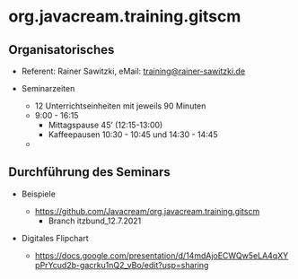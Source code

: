 # org.javacream.training.gitscm


## Organisatorisches

* Referent: Rainer Sawitzki, eMail: training@rainer-sawitzki.de

* Seminarzeiten
  * 12 Unterrichtseinheiten mit jeweils 90 Minuten
  * 9:00 - 16:15
    * Mittagspause 45’ (12:15-13:00)
    * Kaffeepausen 10:30 - 10:45 und 14:30 - 14:45
  * 
## Durchführung des Seminars

* Beispiele
  * https://github.com/Javacream/org.javacream.training.gitscm
    * Branch itzbund_12.7.2021

* Digitales Flipchart
  * https://docs.google.com/presentation/d/14mdAjoECWQw5eLA4qXYpPrYcud2b-gacrku1nQ2_vBo/edit?usp=sharing

